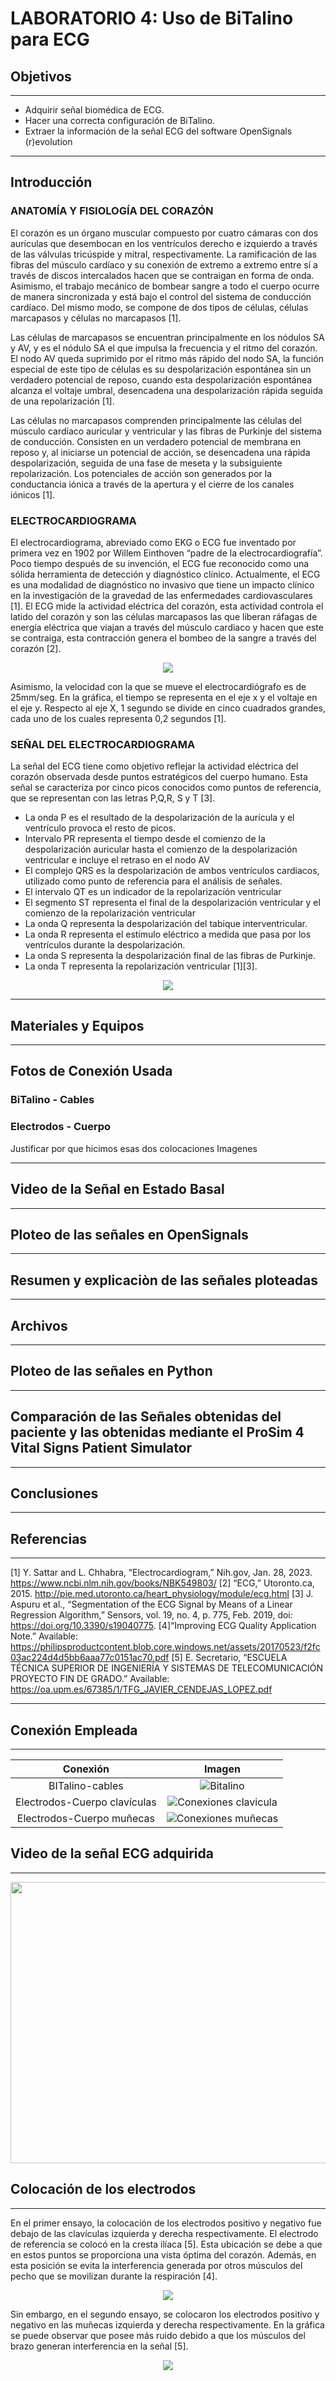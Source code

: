 # **LABORATORIO 4: Uso de BiTalino para ECG**

## Objetivos
---
- Adquirir señal biomédica de ECG. 
- Hacer una correcta configuración de BiTalino. 
- Extraer la información de la señal ECG del software OpenSignals (r)evolution

***
## Introducción

### ANATOMÍA Y FISIOLOGÍA DEL CORAZÓN
El corazón es un órgano muscular compuesto por cuatro cámaras con dos aurículas que desembocan en los ventrículos derecho e izquierdo a través de las válvulas tricúspide y mitral, respectivamente. 
La ramificación de las fibras del músculo cardíaco y su conexión de extremo a extremo entre sí a través de discos intercalados hacen que se contraigan en forma de onda. Asimismo, el trabajo mecánico de bombear sangre a todo el cuerpo ocurre de manera sincronizada y está bajo el control del sistema de conducción cardíaco. Del mismo modo, se compone de dos tipos de células, células marcapasos y células no marcapasos [1]. 

Las células de marcapasos se encuentran principalmente en los nódulos SA y AV, y es el nódulo SA el que impulsa la frecuencia y el ritmo del corazón. El nodo AV queda suprimido por el ritmo más rápido del nodo SA, la función especial de este tipo de células es su despolarización espontánea sin un verdadero potencial de reposo, cuando esta despolarización espontánea alcanza el voltaje umbral, desencadena una despolarización rápida seguida de una repolarización [1]. 

Las células no marcapasos comprenden principalmente las células del músculo cardíaco auricular y ventricular y las fibras de Purkinje del sistema de conducción. Consisten en un verdadero potencial de membrana en reposo y, al iniciarse un potencial de acción, se desencadena una rápida despolarización, seguida de una fase de meseta y la subsiguiente repolarización. Los potenciales de acción son generados por la conductancia iónica a través de la apertura y el cierre de los canales iónicos [1].

### ELECTROCARDIOGRAMA
El electrocardiograma, abreviado como  EKG o ECG fue inventado por primera vez en 1902 por Willem Einthoven “padre de la electrocardiografía”. Poco tiempo después de su invención, el ECG fue reconocido como una sólida herramienta de detección y diagnóstico clínico.
Actualmente, el ECG es una modalidad de diagnóstico no invasivo que tiene un impacto clínico en la investigación de la gravedad de las enfermedades cardiovasculares [1].  El ECG mide la actividad eléctrica del corazón, esta actividad controla el latido del corazón y son las células marcapasos las que liberan ráfagas de energía eléctrica que viajan a través del músculo cardiaco y hacen que este se contraiga, esta contracción genera el bombeo de la sangre a través del corazón [2].

<p align="center"> 
<img align="center" src="https://github.com/RosauraAstete/Equipo9.github.io/blob/main/Documentaci%C3%B3n/Laboratorio4/Archivos/ecg.gif">
</p>

Asimismo, la velocidad con la que se mueve el electrocardiógrafo es de 25mm/seg. En la gráfica, el tiempo se representa en el eje x y el voltaje en el eje y. Respecto al eje X, 1 segundo se divide en cinco cuadrados grandes, cada uno de los cuales representa 0,2 segundos [1]. 

### SEÑAL DEL ELECTROCARDIOGRAMA

La señal del ECG tiene como objetivo reflejar la actividad eléctrica del corazón observada desde puntos estratégicos del cuerpo humano. Esta señal se caracteriza por cinco picos conocidos como puntos de referencia, que se representan con las letras P,Q,R, S y T [3].

- La onda P es el resultado de la despolarización de la aurícula y el ventrículo provoca el resto de picos.
- Intervalo PR representa el tiempo desde el comienzo de la despolarización auricular hasta el comienzo de la despolarización ventricular e incluye el retraso en el nodo AV
- El complejo QRS es la despolarización de ambos ventrículos cardiacos, utilizado como punto de referencia para el análisis de señales.
- El intervalo QT es un indicador de la repolarizacíón ventricular
- El segmento ST representa el final de la despolarización ventricular y el comienzo de la repolarización ventricular
- La onda Q representa la despolarización del tabique interventricular.
- La onda R representa el estímulo eléctrico a medida que pasa por los ventrículos durante la despolarización.
- La onda S representa la despolarización final de las fibras de Purkinje.
- La onda T representa la repolarización ventricular [1][3].
<p align="center"> 
<img align="center" src="https://github.com/RosauraAstete/Equipo9.github.io/blob/main/Documentaci%C3%B3n/Laboratorio4/Archivos/ecg2.jpg">
</p>

***

## Materiales y Equipos



***
## Fotos de Conexión Usada

### BiTalino - Cables


### Electrodos - Cuerpo
Justificar por que hicimos esas dos colocaciones
Imagenes

***

## Video de la Señal en Estado Basal


***

## Ploteo de las señales en OpenSignals

***
## Resumen y explicaciòn de las señales ploteadas


***

## Archivos


***


## Ploteo de las señales en Python


***

## Comparación de las Señales obtenidas del paciente y las obtenidas mediante el ProSim 4 Vital Signs Patient Simulator


***

## Conclusiones


***


## Referencias
---
[1] Y. Sattar and L. Chhabra, “Electrocardiogram,” Nih.gov, Jan. 28, 2023. https://www.ncbi.nlm.nih.gov/books/NBK549803/ ‌
[2] “ECG,” Utoronto.ca, 2015. http://pie.med.utoronto.ca/heart_physiology/module/ecg.html 
[3]  J. Aspuru et al., “Segmentation of the ECG Signal by Means of a Linear Regression Algorithm,” Sensors, vol. 19, no. 4, p. 775, Feb. 2019, doi: https://doi.org/10.3390/s19040775. 
[4]“Improving ECG Quality Application Note.” Available: https://philipsproductcontent.blob.core.windows.net/assets/20170523/f2fc03ac224d4d5bb6aaa77c0151ac70.pdf
[5] E. Secretario, “ESCUELA TÉCNICA SUPERIOR DE INGENIERÍA Y SISTEMAS DE TELECOMUNICACIÓN PROYECTO FIN DE GRADO.” Available: https://oa.upm.es/67385/1/TFG_JAVIER_CENDEJAS_LOPEZ.pdf
‌
***
 
## Conexión Empleada
---
| Conexión  | Imagen |
|:-------------: |:---------------:|
| BITalino-cables         | ![Bitalino](/Documentación/Laboratorio4/Archivos/conexiones%20bitalino.jpg)|
| Electrodos-Cuerpo clavículas       | ![Conexiones clavicula](/Documentación/Laboratorio4/Archivos/conexiones%20clavicula.jpg)|
| Electrodos-Cuerpo muñecas      | ![Conexiones muñecas](/Documentación/Laboratorio3/Archivos/ConexionesBrazo.png)|

## Video de la señal ECG adquirida
---
<p align="center"> 
<img align="center" width="900" height="450" src="https://github.com/RosauraAstete/Equipo9.github.io/blob/main/Documentaci%C3%B3n/Laboratorio4/Archivos/video%201%20claviculas.gif">
</p>




## Colocación de los electrodos
---
En el primer ensayo, la colocación de los electrodos positivo y negativo fue debajo de las clavículas izquierda y derecha respectivamente. El electrodo de referencia se colocó en la cresta ilíaca [5]. Esta ubicación se debe a que en estos puntos se proporciona una vista óptima del corazón. Además, en esta posición se evita la interferencia generada por otros músculos del pecho que se movilizan durante la respiración [4].
<p align="center"> 
<img align="center" src="https://github.com/RosauraAstete/Equipo9.github.io/blob/main/Documentaci%C3%B3n/Laboratorio4/Archivos/conexiones%20clavicula.jpg">
</p>

Sin embargo, en el segundo ensayo, se colocaron los electrodos positivo y negativo en las muñecas izquierda y derecha respectivamente. En la gráfica se puede observar que posee más ruido debido a que los músculos del brazo generan interferencia en la señal [5].
<p align="center"> 
<img align="center" src="https://github.com/RosauraAstete/Equipo9.github.io/blob/main/Documentaci%C3%B3n/Laboratorio4/Archivos/conexiones%20mu%C3%B1eca.jpg">
</p>




